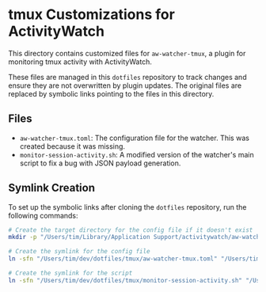 # tmux Customizations for ActivityWatch

This directory contains customized files for `aw-watcher-tmux`, a plugin for monitoring tmux activity with ActivityWatch.

These files are managed in this `dotfiles` repository to track changes and ensure they are not overwritten by plugin updates. The original files are replaced by symbolic links pointing to the files in this directory.

## Files

- `aw-watcher-tmux.toml`: The configuration file for the watcher. This was created because it was missing.
- `monitor-session-activity.sh`: A modified version of the watcher's main script to fix a bug with JSON payload generation.

## Symlink Creation

To set up the symbolic links after cloning the `dotfiles` repository, run the following commands:

```bash
# Create the target directory for the config file if it doesn't exist
mkdir -p "/Users/tim/Library/Application Support/activitywatch/aw-watcher-tmux"

# Create the symlink for the config file
ln -sfn "/Users/tim/dev/dotfiles/tmux/aw-watcher-tmux.toml" "/Users/tim/Library/Application Support/activitywatch/aw-watcher-tmux/aw-watcher-tmux.toml"

# Create the symlink for the script
ln -sfn "/Users/tim/dev/dotfiles/tmux/monitor-session-activity.sh" "/Users/tim/.tmux/plugins/aw-watcher-tmux/scripts/monitor-session-activity.sh"
```
